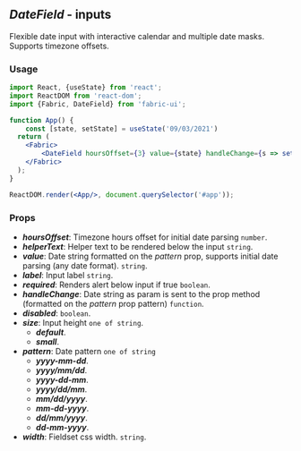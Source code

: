 ## *DateField* - inputs

Flexible date input with interactive calendar and multiple date masks. Supports timezone offsets.

### Usage
```jsx
import React, {useState} from 'react';
import ReactDOM from 'react-dom';
import {Fabric, DateField} from 'fabric-ui';

function App() {
    const [state, setState] = useState('09/03/2021')
  return (
    <Fabric>
        <DateField hoursOffset={3} value={state} handleChange={s => setState(s)} required={true} pattern={'dd/mm/yyyy'} width={'100%'}/>
    </Fabric>
  );
}

ReactDOM.render(<App/>, document.querySelector('#app'));
```

### Props
- ***hoursOffset***: Timezone hours offset for initial date parsing `number`.
- ***helperText***: Helper text to be rendered below the input `string`.
- ***value***: Date string formatted on the _pattern_ prop, supports initial date parsing (any date format). `string`.
- ***label***: Input label `string`.
- ***required***: Renders alert below input if true `boolean`.
- ***handleChange***: Date string as param is sent to the prop method (formatted on the _pattern_ prop pattern) `function`.
- ***disabled***: `boolean`.
- ***size***: Input height `one of string`.
  - ***default***.
  - ***small***.
- ***pattern***: Date pattern `one of string`
  - ***yyyy-mm-dd***.
  - ***yyyy/mm/dd***.
  - ***yyyy-dd-mm***.
  - ***yyyy/dd/mm***.
  - ***mm/dd/yyyy***.
  - ***mm-dd-yyyy***.
  - ***dd/mm/yyyy***.
  - ***dd-mm-yyyy***.
- ***width***: Fieldset css width. `string`.




